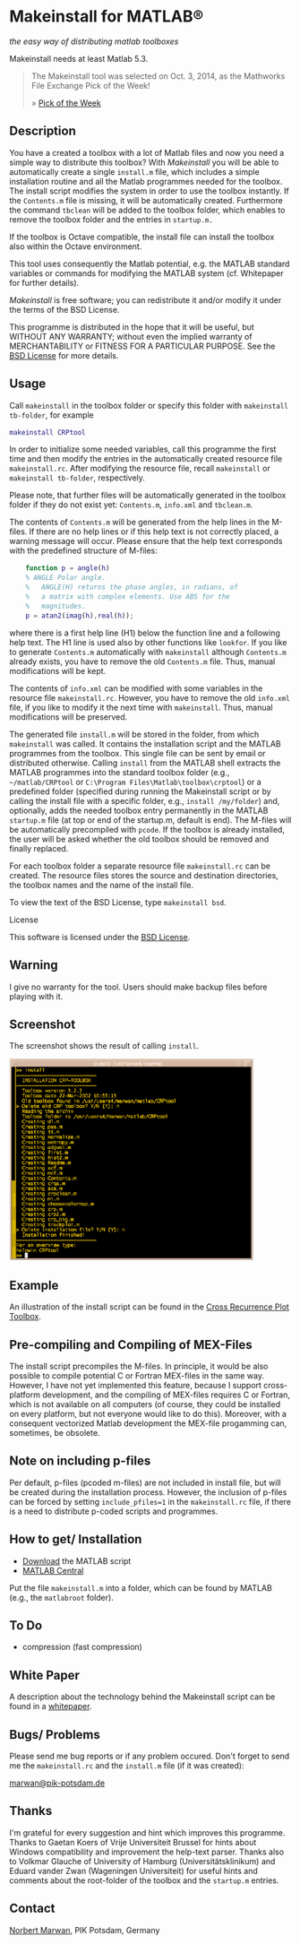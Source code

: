 Makeinstall for MATLAB®
=======================

_the easy way of distributing matlab toolboxes_

Makeinstall needs at least Matlab 5.3.

> The Makeinstall tool was selected on Oct. 3, 2014, as the Mathworks File Exchange Pick of the Week!
>
>» [Pick of the Week](http://blogs.mathworks.com/pick/2014/10/03/make-install/)

Description
-----------

You have a created a toolbox with a lot of Matlab files and now you need a simple way to distribute this toolbox? With _Makeinstall_ you will be able to automatically create a single `install.m` file, which includes a simple installation routine and all the Matlab programmes needed for the toolbox. The install script modifies the system in order to use the toolbox instantly. If the `Contents.m` file is missing, it will be automatically created. Furthermore the command `tbclean` will be added to the toolbox folder, which enables to remove the toolbox folder and the entries in `startup.m.`

If the toolbox is Octave compatible, the install file can install the toolbox also within the Octave environment.

This tool uses consequently the Matlab potential, e.g. the MATLAB standard variables or commands for modifying the MATLAB system (cf. Whitepaper for further details).

_Makeinstall_ is free software; you can redistribute it and/or modify it under the terms of the BSD License.

This programme is distributed in the hope that it will be useful, but WITHOUT ANY WARRANTY; without even the implied warranty of MERCHANTABILITY or FITNESS FOR A PARTICULAR PURPOSE. See the [BSD License](http://creativecommons.org/licenses/BSD/) for more details.

Usage
-----

Call `makeinstall` in the toolbox folder or specify this folder with `makeinstall tb-folder`, for example

```matlab
makeinstall CRPtool
```

In order to initialize some needed variables, call this programme the first time and then modify the entries in the automatically created resource file `makeinstall.rc`. After modifying the resource file, recall `makeinstall` or `makeinstall tb-folder`, respectively.

Please note, that further files will be automatically generated in the toolbox folder if they do not exist yet: `Contents.m`, `info.xml` and `tbclean.m`.

The contents of `Contents.m` will be generated from the help lines in the M-files. If there are no help lines or if this help text is not correctly placed, a warning message will occur. Please ensure that the help text corresponds with the predefined structure of M-files:

```matlab
    function p = angle(h)
    % ANGLE Polar angle.
    %   ANGLE(H) returns the phase angles, in radians, of 
    %   a matrix with complex elements. Use ABS for the 
    %   magnitudes.
    p = atan2(imag(h),real(h));
```

where there is a first help line (H1) below the function line and a following help text. The H1 line is used also by other functions like `lookfor`. If you like to generate `Contents.m` automatically with `makeinstall` although `Contents.m` already exists, you have to remove the old `Contents.m` file. Thus, manual modifications will be kept.

The contents of `info.xml` can be modified with some variables in the resource file `makeinstall.rc`. However, you have to remove the old `info.xml` file, if you like to modify it the next time with `makeinstall`. Thus, manual modifications will be preserved.

The generated file `install.m` will be stored in the folder, from which `makeinstall` was called. It contains the installation script and the MATLAB programmes from the toolbox. This single file can be sent by email or distributed otherwise. Calling `install` from the MATLAB shell extracts the MATLAB programmes into the standard toolbox folder (e.g., `~/matlab/CRPtool` or `C:\Program Files\Matlab\toolbox\crptool`) or a predefined folder (specified during running the Makeinstall script or by calling the install file with a specific folder, e.g., `install /my/folder`) and, optionally, adds the needed toolbox entry permanently in the MATLAB `startup.m` file (at top or end of the startup.m, default is end). The M-files will be automatically precompiled with `pcode`. If the toolbox is already installed, the user will be asked whether the old toolbox should be removed and finally replaced.

For each toolbox folder a separate resource file `makeinstall.rc` can be created. The resource files stores the source and destination directories, the toolbox names and the name of the install file.

To view the text of the BSD License, type `makeinstall bsd`.

License

This software is licensed under the [BSD License](http://creativecommons.org/licenses/BSD/).

Warning
-------

I give no warranty for the tool. Users should make backup files before playing with it.

Screenshot
----------

The screenshot shows the result of calling `install`.

![Screenshot](https://raw.githubusercontent.com/pucicu/makeinstall/master/.src/makeinstall.gif)

Example
-------

An illustration of the install script can be found in the [Cross Recurrence Plot Toolbox](https://tocsy.pik-potsdam.de/CRPtoolbox).

Pre-compiling and Compiling of MEX-Files
----------------------------------------

The install script precompiles the M-files. In principle, it would be also possible to compile potential C or Fortran MEX-files in the same way. However, I have not yet implemented this feature, because I support cross-platform development, and the compiling of MEX-files requires C or Fortran, which is not available on all computers (of course, they could be installed on every platform, but not everyone would like to do this). Moreover, with a consequent vectorized Matlab development the MEX-file progamming can, sometimes, be obsolete.

Note on including p-files
-------------------------

Per default, p-files (pcoded m-files) are not included in install file, but will be created during the installation process. However, the inclusion of p-files can be forced by setting `include_pfiles=1` in the `makeinstall.rc` file, if there is a need to distribute p-coded scripts and programmes.

How to get/ Installation
------------------------

- [Download](https://raw.githubusercontent.com/pucicu/makeinstall/master/makeinstall.m) the MATLAB script
- [MATLAB Central](http://www.mathworks.com/matlabcentral/fileexchange/loadFile.do?objectId=1529&objectType=file)

Put the file `makeinstall.m` into a folder, which can be found by MATLAB (e.g., the `matlabroot` folder).

To Do
-----

- compression (fast compression)

White Paper
-----------

A description about the technology behind the Makeinstall script can be found in a [whitepaper](https://tocsy.pik-potsdam.de/Makeinstall/whitepaper_makeinstall.html).

Bugs/ Problems
--------------

Please send me bug reports or if any problem occured. Don't forget to send me the `makeinstall.rc` and the `install.m` file (if it was created):

marwan@pik-potsdam.de

Thanks
------

I'm grateful for every suggestion and hint which improves this programme. Thanks to Gaetan Koers of Vrije Universiteit Brussel for hints about Windows compatibility and improvement the help-text parser. Thanks also to Volkmar Glauche of University of Hamburg (Universitätsklinikum) and Eduard vander Zwan (Wageningen Universiteit) for useful hints and comments about the root-folder of the toolbox and the `startup.m` entries.

Contact
-------

[Norbert Marwan](https//www.pik-potsdam.de/members/marwan), PIK Potsdam, Germany 